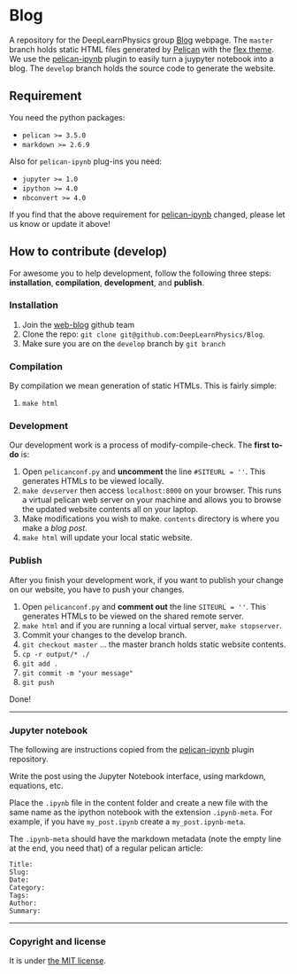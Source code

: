 # Blog
A repository for the DeepLearnPhysics group [Blog](https://deeplearnphysics.org/Blog) webpage.
The `master` branch holds static HTML files generated by [Pelican](http://docs.getpelican.com/en/stable/) with the [flex theme](https://github.com/alexandrevicenzi/Flex). We use the [pelican-ipynb](https://github.com/danielfrg/pelican-ipynb) plugin to easily turn a juypyter notebook into a blog.
The `develop` branch holds the source code to generate the website.

## Requirement
You need the python packages:
* `pelican >= 3.5.0`
* `markdown >= 2.6.9`

Also for `pelican-ipynb` plug-ins you need:
* `jupyter >= 1.0`
* `ipython >= 4.0`
* `nbconvert >= 4.0`

If you find that the above requirement for [pelican-ipynb](https://github.com/danielfrg/pelican-ipynb#Requirements) changed, please let us know or update it above!

## How to contribute (develop)
For awesome you to help development, follow the following three steps: **installation**, **compilation**, **development**, and **publish**.

### Installation
1. Join the [web-blog](https://github.com/orgs/DeepLearnPhysics/teams/web-blog) github team
2. Clone the repo: `git clone git@github.com:DeepLearnPhysics/Blog`.
3. Make sure you are on the `develop` branch by `git branch`

### Compilation
By compilation we mean generation of static HTMLs. This is fairly simple:
1.  `make html`

### Development
Our development work is a process of modify-compile-check. The **first to-do** is:
1. Open `pelicanconf.py` and **uncomment** the line `#SITEURL = ''`. This generates HTMLs to be viewed locally.
2. `make devserver` then access `localhost:8000` on your browser. This runs a virtual pelican web server on your machine and allows you to browse the updated website contents all on your laptop.
3. Make modifications you wish to make. `contents` directory is where you make a _blog post_.
4. `make html` will update your local static website.

### Publish
After you finish your development work, if you want to publish your change on our website, you have to push your changes.
1. Open `pelicanconf.py` and **comment out** the line `SITEURL = ''`. This generates HTMLs to be viewed on the shared remote server.
2. `make html` and if you are running a local virtual server, `make stopserver`.
3. Commit your changes to the develop branch.
4. `git checkout master` ... the master branch holds static website contents.
5. `cp -r output/* ./`
6. `git add .`
7. `git commit -m "your message"`
8. `git push`

Done!

---

### Jupyter notebook
The following are instructions copied from the [pelican-ipynb](https://github.com/danielfrg/pelican-ipynb) plugin repository.

Write the post using the Jupyter Notebook interface, using markdown, equations, etc.

Place the `.ipynb` file in the content folder and create a new file with the
same name as the ipython notebook with the extension `.ipynb-meta`.
For example, if you have `my_post.ipynb` create a `my_post.ipynb-meta`.

The `.ipynb-meta` should have the markdown metadata (note the empty line at the end, you need that)
of a regular pelican article:

```
Title:
Slug:
Date:
Category:
Tags:
Author:
Summary:

```

---

### Copyright and license

It is under [the MIT license](/LICENSE).
